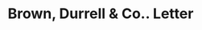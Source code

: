 ---
doi: 10.7916/D8TQ7CKJ
date_other: '1911'
date_other_textual: '1911'
form: correspondence
genre:
- Letters (correspondence)
name:
- Brown, Durrell & Co.
object_in_context_url: https://biggert.cul.columbia.edu/items/view/ave_biggert_00347
subject_hierarchical_geographic:
- Boston, Massachusetts, United States
subject_name:
- Brown, Durrell & Co.
title: Brown, Durrell & Co.. Letter
sort_title: Brown, Durrell & Co.. Letter
call_number: ave_biggert_00347
coordinates:
- 42.35805555555556,-71.06361111111111
pid: ave_biggert_00347
identifiers: ave_biggert_00347
thumbnail: https://derivativo-3.library.columbia.edu/iiif/2/ldpd:344054/full/!256,256/0/native.jpg
permalink: /biggert/ave_biggert_00347/
layout: iiif-image-page
---